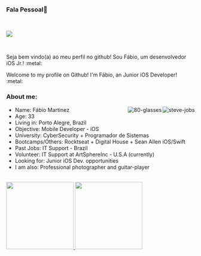### Fala Pessoal👋

<br>

<a href="https://www.linkedin.com/in/fábio-martinez-44353990/"><img src="https://img.shields.io/badge/LinkedIn-0077B5?style=for-the-badge&logo=linkedin&logoColor=white"/></a>

<br>

<p>Seja bem vindo(a) ao meu perfil no github! Sou Fábio, um desenvolvedor iOS Jr.! :metal:</p>
<p>Welcome to my profile on Github! I'm Fábio, an Junior iOS Developer! :metal:</p>


### About me:


<img align="right" alt="steve-jobs" src="https://media.giphy.com/media/CTkWFZ1IDvsfS/giphy.gif?cid=790b7611ec8958843a8037791c9538e6171165598639195b&rid=giphy.gif&ct=g"/>

<img align="right" alt="80-glasses" src="https://media.giphy.com/media/62PP2yEIAZF6g/giphy.gif?cid=790b7611314acfd15ed506cd1ce6ce63f8a04fd40988d4f3&rid=giphy.gif&ct=g"/>

<ul>
  <li>Name: Fábio Martinez</li>
  <li>Age: 33</li>
  <li>Living in: Porto Alegre, Brazil</li>
  <li>Objective: Mobile Developer - iOS</li>
  <li>University: CyberSecurity + Programador de Sistemas</l>
  <li>Bootcamps/Others: Rocktseat + Digital House + Sean Allen iOS/Swift </l>
  <li>Past Jobs: IT Support - Brazil</l>
  <li>Volunteer: IT Support at ArtSphereInc - U.S.A (currently)</l>
  <li>Looking for: Junior iOS Dev. opportunities</l>
  <li>I am also: Professional photographer and guitar-player</l>
</ul>

<br>

 <div>
  <a href="https://github.com/rafaballerini">
  <img height="180em" src="https://github-readme-stats.vercel.app/api?username=Tolkien1987&show_icons=true&theme=dracula&include_all_commits=true&count_private=true"/>
  <img height="180em" src="https://github-readme-stats.vercel.app/api/top-langs/?username=Tolkien1987&layout=compact&langs_count=7&theme=dracula"/>
</div>

